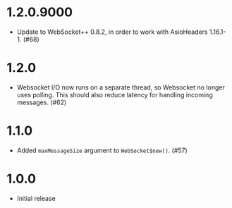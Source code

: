 1.2.0.9000
=====

* Update to WebSocket++ 0.8.2, in order to work with AsioHeaders 1.16.1-1. (#68)

1.2.0
=====

* Websocket I/O now runs on a separate thread, so Websocket no longer uses polling. This should also reduce latency for handling incoming messages. (#62)

1.1.0
=====

* Added `maxMessageSize` argument to `WebSocket$new()`. (#57)

1.0.0
=====

* Initial release
